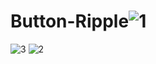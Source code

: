 # Button-Ripple![1](https://github.com/user-attachments/assets/2721c921-74bb-4da7-aa18-1e74c09b8235)
![3](https://github.com/user-attachments/assets/18ad7aa9-08a4-419e-8680-8a14eeac96f6)
![2](https://github.com/user-attachments/assets/22ce90e8-1429-4870-89ab-45d565f45d50)
